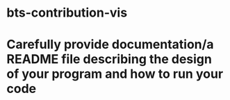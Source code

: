 # bts-contribution-vis
# Carefully provide documentation/a README file describing the design of your program and how to run your code 

